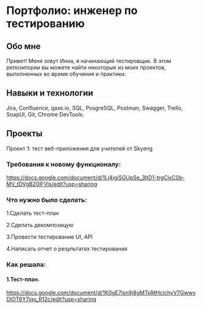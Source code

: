 # Портфолио: инженер по тестированию
## Обо мне
Привет! Меня зовут Инна, я начинающий тестировщик.
В этом репозитории вы можете найти некоторые из моих проектов, выполненных во время обучения и практики.
## Навыки и технологии
Jira, Confluence, qase.io, SQL, PosgreSQL, Postman, Swagger, Trello,
SoapUI, Git, Chrome DevTools.
## Проекты
Проект 1: тест веб-приложения для учителей от Skyeng
### Требования к новому функционалу:
https://docs.google.com/document/d/1Lj4igiSGUpSe_3hD1-trgCixC0b-MV_tDVgBZ0lFVls/edit?usp=sharing
### Что нужно было сделать:
1.Cделать тест-план

2.Сделать декомпозицую

3.Провести тестирование UI, API

4.Написать отчет о результатах тестирования
### Как решала:
#### 1.Тест-план.
https://docs.google.com/document/d/1K0gE7lsn9j8gMTpMHcichyV7GwwvDIOT6Y7iqy_R12c/edit?usp=sharing
